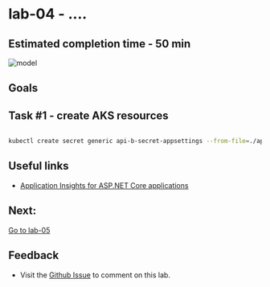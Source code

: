 # lab-04 - ....

## Estimated completion time - 50 min

![model](images/apim-agw-front-door.png)

## Goals

## Task #1 - create AKS resources

```bash

kubectl create secret generic api-b-secret-appsettings --from-file=./appsettings.secrets.json

```

## Useful links

* [Application Insights for ASP.NET Core applications](https://docs.microsoft.com/en-us/azure/azure-monitor/app/asp-net-core?WT.mc_id=AZ-MVP-5003837)


## Next: 

[Go to lab-05](../lab-05/readme.md)

## Feedback

* Visit the [Github Issue](https://github.com/evgenyb/aks-workshops/issues/xx) to comment on this lab. 